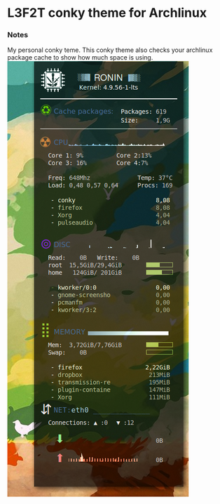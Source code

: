 # L3F2T conky theme for Archlinux

### Notes
My personal conky teme.
This conky theme also checks your archlinux package cache to show how much space is using.
![screenshot](screenshot.png)
